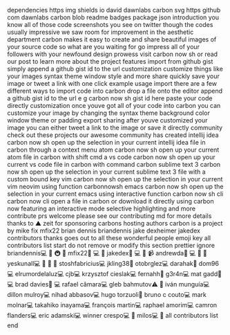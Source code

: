 dependencies https img shields io david dawnlabs carbon svg https github com dawnlabs carbon blob readme badges package json introduction you know all of those code screenshots you see on twitter though the codes usually impressive we saw room for improvement in the aesthetic department carbon makes it easy to create and share beautiful images of your source code so what are you waiting for go impress all of your followers with your newfound design prowess visit carbon now sh or read our post to learn more about the project features import from github gist simply append a github gist id to the url customization customize things like your images syntax theme window style and more share quickly save your image or tweet a link with one click example usage import there are a few different ways to import code into carbon drop a file onto the editor append a github gist id to the url e g carbon now sh gist id here paste your code directly customization once youve got all of your code into carbon you can customize your image by changing the syntax theme background color window theme or padding export sharing after youve customized your image you can either tweet a link to the image or save it directly community check out these projects our awesome community has created intellij idea carbon now sh open up the selection in your current intellij idea file in carbon through a context menu atom carbon now sh open up your current atom file in carbon with shift cmd a vs code carbon now sh open up your current vs code file in carbon with command carbon sublime text 3 carbon now sh open up the selection in your current sublime text 3 file with a custom bound key vim carbon now sh open up the selection in your current vim neovim using function carbonnowsh emacs carbon now sh open up the selection in your current emacs using interactive function carbon now sh cli carbon now cli open a file in carbon or download it directly using carbon now featuring an interactive mode selective highlighting and more contribute prs welcome please see our contributing md for more details thanks to ▲ zeit for sponsoring carbons hosting authors carbon is a project by mike fix mfix22 brian dennis briandennis jake dexheimer jakedex contributors thanks goes out to all these wonderful people emoji key all contributors list start do not remove or modify this section prettier ignore briandennis💻 📖 🚇 👀 mfix22💬 💻 🤔 jakedex💬 💻 🎨 📹 andrewda💬 💻 🐛 👀 yeskunall💻 📖 🔧 🐛 stoshfabricius💻 jkling38📖 otobrglez💻 darahak📖 dom96💻 elrumordelaluz💻 cjb💻 krzysztof cieslak💻 fernahh📖 g3r4n💻 mat gadd🐛 💻 brad davies🐛 💻 rafael câmara💻 gleb bahmutov⚠️ 🔧 iván munguía💻 dillon mulroy💻 nihad abbasov💻 hugo torzuoli📖 bruno c couto💻 mark molnar💻 takahiko inayama💻 françois martin💻 raphael amorim💻 camron flanders💻 eric adamski💻 winner crespo💻 🎨 milos💻 🔧 all contributors list end